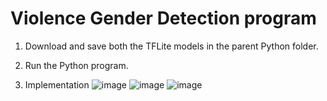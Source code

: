 # Violence Gender Detection program
1. Download and save both the TFLite models in the parent Python folder.
2. Run the Python program.

3. Implementation
![image](https://github.com/user-attachments/assets/f80881a9-2b6a-4e36-8c3c-26e7a426cd12)
![image](https://github.com/user-attachments/assets/aa298dee-6be9-4259-9e0f-3b759e4d66d7)
![image](https://github.com/user-attachments/assets/ba53614a-998b-401a-90a1-fbc0a4c84db2)

